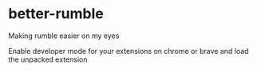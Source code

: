 # better-rumble
Making rumble easier on my eyes

Enable developer mode for your extensions on chrome or brave and load the unpacked extension
